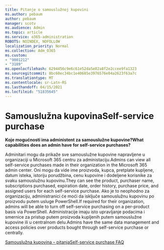```yaml
---
title: Pitanje o samouslužnoj kupovini
ms.author: pebaum
author: pebaum
manager: scotv
ms.audience: Admin
ms.topic: article
ms.service: o365-administration
ROBOTS: NOINDEX, NOFOLLOW
localization_priority: Normal
ms.collection: Adm_O365
ms.custom:
- "9001212"
- "3189"
ms.openlocfilehash: 6294456c9e6c61e52da5e02a8f2e2ccee9fa1323
ms.sourcegitcommit: 8bc60ec34bc1e40685e3976576e04a2623f63a7c
ms.translationtype: MT
ms.contentlocale: sr-Latn-RS
ms.lasthandoff: 04/15/2021
ms.locfileid: "51835645"
---
```

# <a name="self-service-purchase"></a><span data-ttu-id="7c4a9-102">Samouslužna kupovina</span><span class="sxs-lookup"><span data-stu-id="7c4a9-102">Self-service purchase</span></span>

<span data-ttu-id="7c4a9-103">**Koje mogućnosti ima administent za samouslužne kupovine?**</span><span class="sxs-lookup"><span data-stu-id="7c4a9-103">**What capabilities does an admin have for self-service purchases?**</span></span>

<span data-ttu-id="7c4a9-104">Adminitari mogu da prikaže sve samouslužne kupovine napravljene u organizaciji u Microsoft 365 centru za administaciju.</span><span class="sxs-lookup"><span data-stu-id="7c4a9-104">Admins can view all self-service purchases made in their organization in the Microsoft 365 admin center.</span></span> <span data-ttu-id="7c4a9-105">Oni mogu da vide ime proizvoda, kupca, pretplate kupljene, datum isteka, istoriju porudžbina, cenu kupovine i dodeljene korisnike za svaku samouslužnu kupovinu.</span><span class="sxs-lookup"><span data-stu-id="7c4a9-105">They can see the product, purchaser name, subscriptions purchased, expiration date, order history, purchase price, and assigned users for each self-service purchase.</span></span>  <span data-ttu-id="7c4a9-106">Ako je to neophodno za organizaciju, administranici će moći da isključe samouslužnu kupovinu po proizvodu putem usluge PowerShell.</span><span class="sxs-lookup"><span data-stu-id="7c4a9-106">If required for their organization, admins will be able to turn off self-service purchasing on a per-product basis via PowerShell.</span></span>  <span data-ttu-id="7c4a9-107">Administracije imaju isto upravljanje podacima i smernice za pristup putem proizvoda kupljenih putem samouslužne kupovine ili u centralnom delu.</span><span class="sxs-lookup"><span data-stu-id="7c4a9-107">Admins have the same data management and access policies over products bought through self-service purchase or centrally.</span></span>

[<span data-ttu-id="7c4a9-108">Samouslužna kupovina – pitanja</span><span class="sxs-lookup"><span data-stu-id="7c4a9-108">Self-service purchase FAQ</span></span>](https://aka.ms/self-service-purchase-faq)

